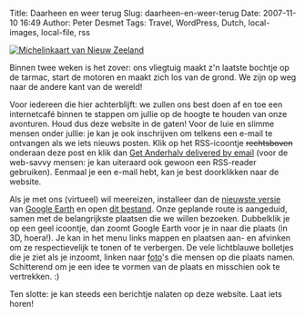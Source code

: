 Title: Daarheen en weer terug
Slug: daarheen-en-weer-terug
Date: 2007-11-10 16:49
Author: Peter Desmet
Tags: Travel, WordPress, Dutch, local-images, local-file, rss

[![Michelinkaart van Nieuw Zeeland](http://www.anderhalv.be/wp-content/uploads/blog-nz-map.jpg)](http://www.anderhalv.be/wp-content/uploads/blog-nz-map.jpg)

Binnen twee weken is het zover: ons vliegtuig maakt z'n laatste bochtje op de tarmac, start de motoren en maakt zich los van de grond. We zijn op weg naar de andere kant van de wereld!

Voor iedereen die hier achterblijft: we zullen ons best doen af en toe een internetcafé binnen te stappen om jullie op de hoogte te houden van onze avonturen. Houd dus deze website in de gaten! Voor de luie en slimme mensen onder jullie: je kan je ook inschrijven om telkens een e-mail te ontvangen als we iets nieuws posten. Klik op het RSS-icoontje ~~rechtsboven~~ onderaan deze post en klik dan [Get Anderhalv delivered by email](http://www.feedburner.com/fb/a/emailverifySubmit?feedId=1357324) (voor de web-savvy mensen: je kan uiteraard ook gewoon een RSS-reader gebruiken). Eenmaal je een e-mail hebt, kan je best doorklikken naar de website.

Als je met ons (virtueel) wil meereizen, installeer dan de [nieuwste versie](http://earth.google.com/intl/nl/download-earth.html) van [Google Earth](http://nl.wikipedia.org/wiki/Google_Earth) en open [dit bestand](http://www.anderhalv.be/wp-content/uploads/blog-nz.kml "Onze route in Google Earth"). Onze geplande route is aangeduid, samen met de belangrijkste plaatsen die we willen bezoeken. Dubbelklik je op een geel icoontje, dan zoomt Google Earth voor je in naar die plaats (in 3D, hoera!). Je kan in het menu links mappen en plaatsen aan- en afvinken om ze respectievelijk te tonen of te verbergen. De vele lichtblauwe bolletjes die je ziet als je inzoomt, linken naar [foto](http://www.panoramio.com/photo/1943536)'s die mensen op die plaats namen. Schitterend om je een idee te vormen van de plaats en misschien ook te vertrekken. :)

Ten slotte: je kan steeds een berichtje nalaten op deze website. Laat iets horen!